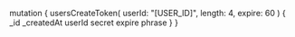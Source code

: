 mutation {
    usersCreateToken(
        userId: "[USER_ID]",
        length: 4,
        expire: 60
    ) {
        _id
        _createdAt
        userId
        secret
        expire
        phrase
    }
}

